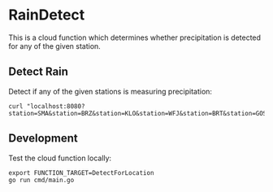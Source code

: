 # RainDetect

This is a cloud function which determines whether precipitation is detected for any of the given station.

## Detect Rain

Detect if any of the given stations is measuring precipitation:
````
curl "localhost:8080?station=SMA&station=BRZ&station=KLO&station=WFJ&station=BRT&station=GOS"
````

## Development

Test the cloud function locally:
````
export FUNCTION_TARGET=DetectForLocation
go run cmd/main.go
````